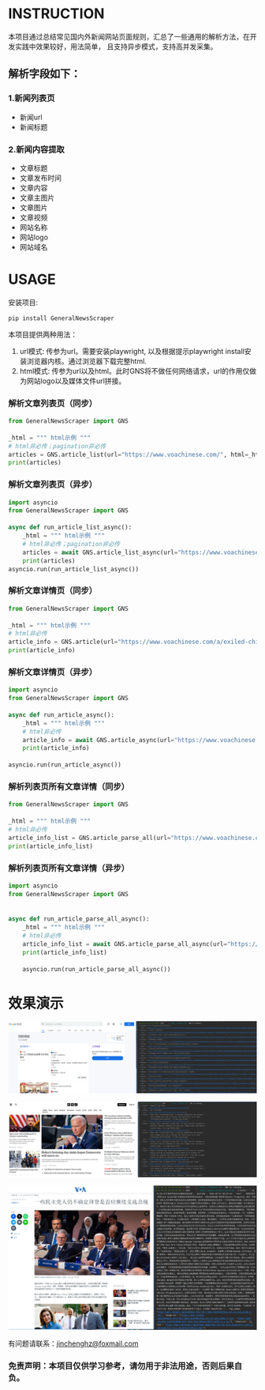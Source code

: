 # INSTRUCTION
本项目通过总结常见国内外新闻网站页面规则，汇总了一些通用的解析方法，在开发实践中效果较好，用法简单，
且支持异步模式，支持高并发采集。

## 解析字段如下：
### 1.新闻列表页
- 新闻url
- 新闻标题

### 2.新闻内容提取 
- 文章标题
- 文章发布时间
- 文章内容
- 文章主图片
- 文章图片
- 文章视频
- 网站名称
- 网站logo
- 网站域名

# USAGE
安装项目:
```bash
pip install GeneralNewsScraper
```

本项目提供两种用法：
1. url模式: 传参为url。需要安装playwright, 以及根据提示playwright install安装浏览器内核。通过浏览器下载完整html.
2. html模式: 传参为url以及html。此时GNS将不做任何网络请求，url的作用仅做为网站logo以及媒体文件url拼接。


### 解析文章列表页（同步）
```python
from GeneralNewsScraper import GNS

_html = """ html示例 """
# html非必传；pagination非必传
articles = GNS.article_list(url="https://www.voachinese.com/", html=_html, pagination=1)
print(articles)

```

### 解析文章列表页（异步）
```python
import asyncio
from GeneralNewsScraper import GNS

async def run_article_list_async():
    _html = """ html示例 """
    # html非必传；pagination非必传
    articles = await GNS.article_list_async(url="https://www.voachinese.com/", html=_html, pagination=1)
    print(articles)
asyncio.run(run_article_list_async())

```

### 解析文章详情页（同步）
```python
from GeneralNewsScraper import GNS

_html = """ html示例 """
# html非必传
article_info = GNS.article(url="https://www.voachinese.com/a/exiled-chinese-businessman-guo-s-trial-nears-close/7693596.html", html=_html)
print(article_info)

```

### 解析文章详情页（异步）
```python
import asyncio
from GeneralNewsScraper import GNS

async def run_article_async():
    _html = """ html示例 """
    # html非必传
    article_info = await GNS.article_async(url="https://www.voachinese.com/a/exiled-chinese-businessman-guo-s-trial-nears-close/7693596.html", html=_html)
    print(article_info)

asyncio.run(run_article_async())

```

### 解析列表页所有文章详情（同步）
```python
from GeneralNewsScraper import GNS

_html = """ html示例 """
# html非必传
article_info_list = GNS.article_parse_all(url="https://www.voachinese.com/", html=_html)
print(article_info_list)

```

### 解析列表页所有文章详情（异步）

```python
import asyncio
from GeneralNewsScraper import GNS


async def run_article_parse_all_async():
    _html = """ html示例 """
    # html非必传
    article_info_list = await GNS.article_parse_all_async(url="https://www.voachinese.com/", html=_html)
    print(article_info_list)

    asyncio.run(run_article_parse_all_async())

```

# 效果演示
![img.png](./static/img.png)

![img_1.png](./static/img_1.png)

![img_3.png](./static/img_3.png)

有问题请联系：jinchenghz@foxmail.com

### 免责声明：本项目仅供学习参考，请勿用于非法用途，否则后果自负。